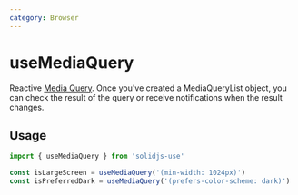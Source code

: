 ```yaml
---
category: Browser
---
```


# useMediaQuery

Reactive [Media Query](https://developer.mozilla.org/en-US/docs/Web/CSS/Media_Queries/Testing_media_queries). Once you've created a MediaQueryList object, you can check the result of the query or receive notifications when the result changes.

## Usage

```js
import { useMediaQuery } from 'solidjs-use'

const isLargeScreen = useMediaQuery('(min-width: 1024px)')
const isPreferredDark = useMediaQuery('(prefers-color-scheme: dark)')
```
